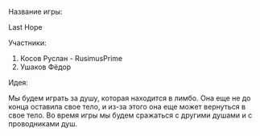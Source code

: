 Название игры: 

Last Hope

Участники: 
1. Косов Руслан - RusimusPrime
2. Ушаков Фёдор

Идея:

Мы будем играть за душу, которая находится в лимбо. Она еще не до конца оставила свое тело, и из-за этого она еще может вернуться в свое тело. Во время игры мы будем сражаться с другими душами и с проводниками душ.

